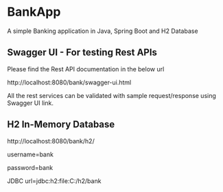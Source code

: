 # BankApp
A simple Banking application in Java, Spring Boot and H2 Database

## Swagger UI - For testing Rest APIs

Please find the Rest API documentation in the below url

http://localhost:8080/bank/swagger-ui.html

All the rest services can be validated with sample request/response using Swagger UI link.

## H2 In-Memory Database

http://localhost:8080/bank/h2/

username=bank

password=bank

JDBC url=jdbc:h2:file:C:/h2/bank
